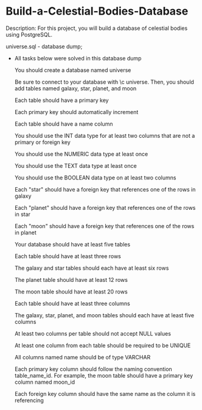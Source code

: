 # Build-a-Celestial-Bodies-Database
Description: For this project, you will build a database of celestial bodies using PostgreSQL.

universe.sql - database dump;

* All tasks below were solved in this database dump

  You should create a database named universe
  
  Be sure to connect to your database with \c universe. Then, you should add tables named galaxy, star, planet, and moon
  
  Each table should have a primary key
  
  Each primary key should automatically increment
  
  Each table should have a name column
  
  You should use the INT data type for at least two columns that are not a primary or foreign key
  
  You should use the NUMERIC data type at least once
  
  You should use the TEXT data type at least once
  
  You should use the BOOLEAN data type on at least two columns
  
  Each "star" should have a foreign key that references one of the rows in galaxy
  
  Each "planet" should have a foreign key that references one of the rows in star
  
  Each "moon" should have a foreign key that references one of the rows in planet
  
  Your database should have at least five tables
  
  Each table should have at least three rows
  
  The galaxy and star tables should each have at least six rows
  
  The planet table should have at least 12 rows
  
  The moon table should have at least 20 rows
  
  Each table should have at least three columns
  
  The galaxy, star, planet, and moon tables should each have at least five columns
  
  At least two columns per table should not accept NULL values
  
  At least one column from each table should be required to be UNIQUE
  
  All columns named name should be of type VARCHAR
  
  Each primary key column should follow the naming convention table_name_id. For example, the moon table should have a primary key column named moon_id
  
  Each foreign key column should have the same name as the column it is referencing
